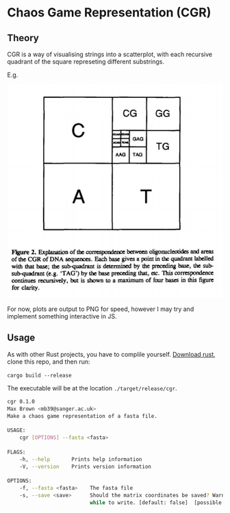 # Chaos Game Representation (CGR)

## Theory

CGR is a way of visualising strings into a scatterplot, with each recursive quadrant of the square represeting different substrings.

E.g.

<img src="./CGR_explanation.png">

For now, plots are output to PNG for speed, however I may try and implement something interactive in JS.

## Usage

As with other Rust projects, you have to complile yourself. <a href="https://www.rust-lang.org/tools/install">Download rust</a>, clone this repo, and then run:

`cargo build --release`

The executable will be at the location `./target/release/cgr`.

```bash
cgr 0.1.0
Max Brown <mb39@sanger.ac.uk>
Make a chaos game representation of a fasta file.

USAGE:
    cgr [OPTIONS] --fasta <fasta>

FLAGS:
    -h, --help       Prints help information
    -V, --version    Prints version information

OPTIONS:
    -f, --fasta <fasta>    The fasta file
    -s, --save <save>      Should the matrix coordinates be saved? Warning: these files can be very large, and take a
                           while to write. [default: false]  [possible values: true, false]
```